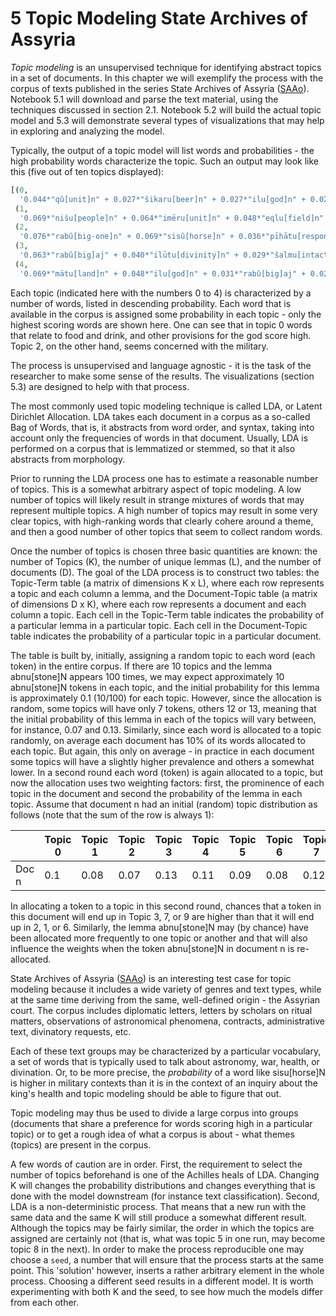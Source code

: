 # 5 Topic Modeling State Archives of Assyria

*Topic modeling* is an unsupervised technique for identifying abstract topics in a set of documents.  In this chapter we will exemplify the process with the corpus of texts published in the series State Archives of Assyria ([SAAo](http://oracc.org/saao)). Notebook 5.1 will download and parse the text material, using the techniques discussed in section 2.1. Notebook 5.2 will build the actual topic model and 5.3 will demonstrate several types of visualizations that may help in exploring and analyzing the model.

Typically, the output of a topic model will list words and probabilities - the high probability words characterize the topic. Such an output may look like this (five out of ten topics displayed):

```python
[(0,
  '0.044*"qû[unit]n" + 0.027*"šikaru[beer]n" + 0.027*"ilu[god]n" + 0.025*"karānu[vine]n" + 0.022*"šamnu[oil]n" + 0.020*"kusāpu[bread]n" + 0.018*"zamāru[sing]v" + 0.016*"naqû[pour-(a-libation)]v" + 0.015*"dišpu[honey]n" + 0.014*"qātu[hand]n"'),
 (1,
  '0.069*"nišu[people]n" + 0.064*"imēru[unit]n" + 0.048*"eqlu[field]n" + 0.043*"immeru[sheep]n" + 0.042*"ikkaru[farmer]n" + 0.035*"alpu[ox]n" + 0.029*"kirû[garden]n" + 0.029*"sinništu[woman]n" + 0.023*"lawû[surround]v" + 0.022*"qabūtu[bowl]n"'),
 (2,
  '0.076*"rabû[big-one]n" + 0.069*"sisû[horse]n" + 0.036*"pīhātu[responsibility]n" + 0.025*"ša-rēši[eunuch]n" + 0.024*"ša-qurbūti[close-follower]n" + 0.021*"ṣābu[people]n" + 0.018*"ēkallu[palace]n" + 0.018*"kiṣru[knot]n" + 0.018*"šaknu[appointee]n" + 0.017*"qātu[hand]n"'),
 (3,
  '0.063*"rabû[big]aj" + 0.040*"ilūtu[divinity]n" + 0.029*"šalmu[intact]aj" + 0.027*"immeru[sheep]n" + 0.026*"luʾʾû[sullied]aj" + 0.021*"pû[mouth]n" + 0.019*"bīru[divination]n" + 0.016*"qātu[hand]n" + 0.015*"kīnu[permanent]aj" + 0.014*"apālu[pay]v"'),
 (4,
  '0.069*"mātu[land]n" + 0.048*"ilu[god]n" + 0.031*"rabû[big]aj" + 0.024*"pû[mouth]n" + 0.017*"kīnu[permanent]aj" + 0.017*"damqu[good]aj" + 0.015*"ridûtu[appropriation]n" + 0.013*"qaqqaru[ground]n" + 0.013*"abu[father]n" + 0.012*"qarnu[horn]n"'),
```

Each topic (indicated here with the numbers 0 to 4) is characterized by a number of words, listed in descending probability. Each word that is available in the corpus is assigned some probability in each topic - only the highest scoring words are shown here. One can see that in topic 0 words that relate to food and drink, and other provisions for the god score high. Topic 2, on the other hand, seems concerned with the military.

The process is unsupervised and language agnostic - it is the task of the researcher to make some sense of the results. The visualizations (section 5.3) are designed to help with that process.

The most commonly used topic modeling technique is called LDA, or Latent Dirichlet Allocation. LDA takes each document in a corpus as a so-called Bag of Words, that is, it abstracts from word order, and syntax, taking into account only the frequencies of  words in that document. Usually, LDA is performed on a corpus that is lemmatized or stemmed, so that it also abstracts from morphology.

Prior to running the LDA process one has to estimate a reasonable number of topics. This is a somewhat arbitrary aspect of topic modeling. A low number of topics will likely result in strange mixtures of words that may represent multiple topics. A high number of topics may result in some very clear topics, with high-ranking words that clearly cohere around a theme, and then a good number of other topics that seem to collect random words.

Once the number of topics is chosen three basic quantities are known: the number of Topics (K), the number of unique lemmas (L), and the number of documents (D). The goal of the LDA process is to construct two tables: the Topic-Term table (a matrix of dimensions K x L), where each row represents a topic and each column a lemma, and the Document-Topic table (a matrix of dimensions D x K), where each row represents a document and each column a topic. Each cell in the Topic-Term table indicates the probability of a particular lemma in a particular topic.  Each cell in the Document-Topic table indicates the probability of a particular topic in a particular document. 

The table is built by, initially, assigning a random topic to each word (each token) in the entire corpus. If there are 10 topics and the lemma abnu[stone]N appears 100 times, we may expect approximately 10 abnu[stone]N tokens in each topic, and the initial probability for this lemma is approximately 0.1 (10/100) for each topic. However, since the allocation is random, some topics will have only 7 tokens, others 12 or 13, meaning that the initial probability of this lemma in each of the topics will vary between, for instance, 0.07 and 0.13. Similarly, since each word is allocated to a topic randomly, on average each document has 10% of its words allocated to each topic. But again, this only on average - in practice in each document some topics will have a slightly higher prevalence and others a somewhat lower. In a second round each word (token) is again allocated to a topic, but now the allocation uses two weighting factors: first, the prominence of each topic in the document and second the probability of the lemma in each topic. Assume that document n had an initial (random) topic distribution as follows (note that the sum of the row is always 1):

|       | Topic 0 | Topic 1 | Topic 2 | Topic 3 | Topic 4 | Topic 5 | Topic 6 | Topic 7 | Topic 8 | Topic 9 |
| ----- | ------- | ------- | ------- | ------- | ------- | ------- | ------- | ------- | ------- | ------- |
| Doc n | 0.1     | 0.08    | 0.07    | 0.13    | 0.11    | 0.09    | 0.08    | 0.12    | 0.1     | 0.12    |

In allocating a token to a topic in this second round, chances that a token in this document will end up in Topic 3, 7, or 9 are higher than that it will end up in 2, 1, or 6. Similarly, the lemma abnu[stone]N may (by chance) have been allocated more frequently to one topic or another and that will also influence the weights when the token abnu[stone]N in document n is re-allocated.

State Archives of Assyria ([SAAo](http://oracc.org/saao)) is an interesting test case for topic modeling because it includes a wide variety of genres and text types, while at the same time deriving from the same, well-defined origin - the Assyrian court. The corpus includes diplomatic letters, letters by scholars on ritual matters, observations of astronomical phenomena, contracts, administrative text, divinatory requests, etc.

Each of these text groups may be characterized by a particular vocabulary, a set of words that is typically used to talk about astronomy, war, health,  or divination. Or, to be more precise, the *probability* of a word like sisu[horse]N is higher in military contexts than it is in the context of an inquiry about the king's health and topic modeling should be able to figure that out.

Topic modeling may thus be used to divide a large corpus into groups (documents that share a preference for words scoring high in a particular topic) or to get a rough idea of what a corpus is about - what themes (topics) are present in the corpus.

A few words of caution are in order. First, the requirement to select the number of topics beforehand is one of the Achilles heals of LDA.  Changing K will changes the probability distributions and changes everything that is done with the model downstream (for instance text classification). Second, LDA is a non-deterministic process. That means that a new run with the same data and the same K will still produce a somewhat different result. Although the topics may be fairly similar, the order in which the topics are assigned are certainly not (that is, what was topic 5 in one run, may become topic 8 in the next). In order to make the process reproducible one may choose a `seed`, a number that will ensure that the process starts at the same point. This 'solution' however, inserts a rather arbitrary element in the whole process. Choosing a different seed results in a different model. It is worth experimenting with both K and the seed, to see how much the models differ from each other.